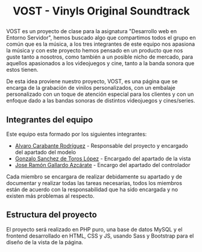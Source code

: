 # <p align="center">VOST - Vinyls Original Soundtrack</p>
VOST es un proyecto de clase para la asignatura "Desarrollo web en Entorno Servidor", hemos buscado algo que compartimos todos el grupo en común que es la música, a los tres integrantes de este equipo nos apasiona la música y con este proyecto hemos pensado en un producto que nos guste tanto a nosotros, como también a un posible nicho de mercado, para aquellos apasionados a los videojuegos y cine, tanto a la banda sonora que estos tienen.  

De esta idea proviene nuestro proyecto, VOST, es una página que se encarga de la grabación de vinilos personalizados, con un embalaje personalizado con un toque de atención especial para los clientes y con un enfoque dado a las bandas sonoras de distintos videojuegos y cines/series.  

## Integrantes del equipo
Este equipo esta formado por los siguientes integrantes:  
- [Alvaro Carabante Rodríguez](https://github.com/bloknoss) - Responsable del proyecto y encargado del apartado del modelo
- [Gonzalo Sanchez de Toros López](https://github.com/gonzalostl) - Encargado del apartado de la vista
- [Jose Ramón Gallardo Azcárate](https://github.com/Ramon253) - Encargo del apartado del controlador
  
Cada miembro se encargara de realizar debidamente su apartado y de documentar y realizar todas las tareas necesarias, todos los miembros están de acuerdo con la responsabilidad que ha sido encargada y no existen más problemas al respecto.  
## Estructura del proyecto
El proyecto será realizado en PHP puro, una base de datos MySQL y el frontend desarrollado en HTML, CSS y JS, usando Sass y Bootstrap para el diseño de la vista de la página.